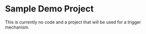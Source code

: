 # Sample Demo Project

This is currently no code and a project that will be used for a trigger mechanism.
